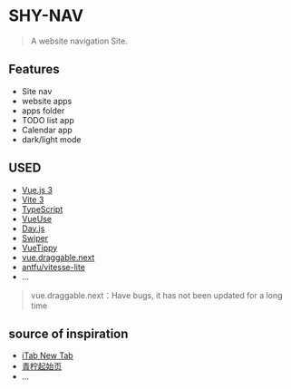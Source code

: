 # SHY-NAV

> A website navigation Site.

## Features

+ Site nav
+ website apps
+ apps folder
+ TODO list app
+ Calendar app
+ dark/light mode

## USED
+ [Vue.js 3](https://vuejs.org/)
+ [Vite 3](https://vitejs.dev/)
+ [TypeScript](https://www.typescriptlang.org/)
+ [VueUse](https://vueuse.org/)
+ [Day.js](https://day.js.org/)
+ [Swiper](https://swiperjs.com/)
+ [VueTippy](https://vue-tippy.netlify.app/)
+ [vue.draggable.next](https://github.com/SortableJS/vue.draggable.next)
+ [antfu/vitesse-lite](https://github.com/antfu/vitesse-lite)
+ ...
> vue.draggable.next：Have bugs, it has not been updated for a long time

## source of inspiration

+ [iTab New Tab](https://itab.link/)
+ [青柠起始页](https://limestart.cn/)
+ ...
